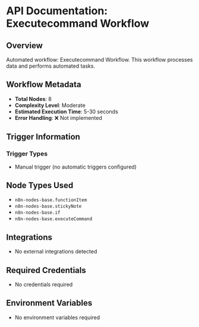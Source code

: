 # API Documentation: Executecommand Workflow

## Overview
Automated workflow: Executecommand Workflow. This workflow processes data and performs automated tasks.

## Workflow Metadata
- **Total Nodes**: 8
- **Complexity Level**: Moderate
- **Estimated Execution Time**: 5-30 seconds
- **Error Handling**: ❌ Not implemented

## Trigger Information
### Trigger Types
- Manual trigger (no automatic triggers configured)

## Node Types Used
- `n8n-nodes-base.functionItem`
- `n8n-nodes-base.stickyNote`
- `n8n-nodes-base.if`
- `n8n-nodes-base.executeCommand`

## Integrations
- No external integrations detected

## Required Credentials
- No credentials required

## Environment Variables
- No environment variables required
